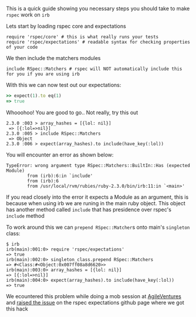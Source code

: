 
This is a quick guide showing you necessary steps you should take to make `rspec` work on `irb` 

Lets start by loading rspec core and expectations

```
require 'rspec/core' # this is what really runs your tests
require 'rspec/expectations' # readable syntax for checking properties of your code 
```

We then include the matchers modules

```
include RSpec::Matchers # rspec will NOT automatically include this for you if you are using irb

```

With this we  can now test out our expectations:
```ruby
>> expect(1).to eq(1)
=> true
```

Whooohoo! You are good to go.. Not really, try this out 
```
2.3.0 :003 > array_hashes = [{lol: nil}]
 => [{:lol=>nil}] 
2.3.0 :005 > include RSpec::Matchers
 => Object 
2.3.0 :006 > expect(array_hashes).to include(have_key(:lol))

```

You will encounter an error as shown below:
```
TypeError: wrong argument type RSpec::Matchers::BuiltIn::Has (expected Module)
        from (irb):6:in `include'
        from (irb):6
        from /usr/local/rvm/rubies/ruby-2.3.0/bin/irb:11:in `<main>'
```

If you read closely into the error it expects a Module as an argument, this is because when using irb we are runing in the main ruby object. This object has another method called `include` that has presidence over rspec's `include` method

To work around this we can `prepend RSpec::Matcher`s onto main's `singleton` class:

```
$ irb
irb(main):001:0> require 'rspec/expectations'
=> true
irb(main):002:0> singleton_class.prepend RSpec::Matchers
=> #<Class:#<Object:0x007ff08a8d6620>>
irb(main):003:0> array_hashes = [{lol: nil}]
=> [{:lol=>nil}]
irb(main):004:0> expect(array_hashes).to include(have_key(:lol))
=> true
```

We ecountered this problem while doing a mob session at [AgileVentures](www.agileventures.org) and [raised the issue](https://github.com/rspec/rspec-expectations/issues/1018) on the rspec expectations github page where we got this hack

